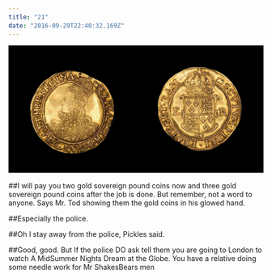 ```yaml
---
title: "21"
date: "2016-09-29T22:40:32.169Z"
---
```



![Kittens playing](./gold_sovereign.jpeg)

##I will pay you two gold sovereign pound coins now and three gold sovereign pound coins after the job is done. But remember, not a word to anyone. Says Mr. Tod showing them the gold coins in his glowed hand.

##Especially the police.

##Oh I stay away from the police, Pickles said.

##Good, good. But If the police DO ask tell them you are going to London to watch A MidSummer Nights Dream at the Globe. You have a relative doing some needle work for Mr ShakesBears men

<!-- https://images.vcoins.com/product_image/218/G/6/gMb58nSmjR34zw2Wa9LL6Encmq7Y3G.jpg -->